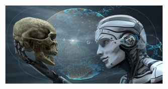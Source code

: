 <p align="center">
  <img width="500" height="250" src="https://github.com/jgphilpott/jgphilpott/blob/master/Skull&AI.jpeg">
</p>
